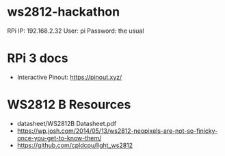 # ws2812-hackathon

RPi IP: 192.168.2.32
User: pi
Password: the usual

# RPi 3 docs

 * Interactive Pinout: https://pinout.xyz/

# WS2812 B Resources

 * datasheet/WS2812B Datasheet.pdf
 * https://wp.josh.com/2014/05/13/ws2812-neopixels-are-not-so-finicky-once-you-get-to-know-them/
 * https://github.com/cpldcpu/light_ws2812
